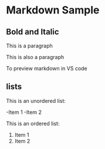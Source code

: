 # Markdown Sample
## Bold and Italic
This is a paragraph

This is also a paragraph

To preview markdown in VS code
## lists
 
This is an unordered list:

-Item 1
-Item 2

This is an ordered list:

1. Item 1
2. Item 2
